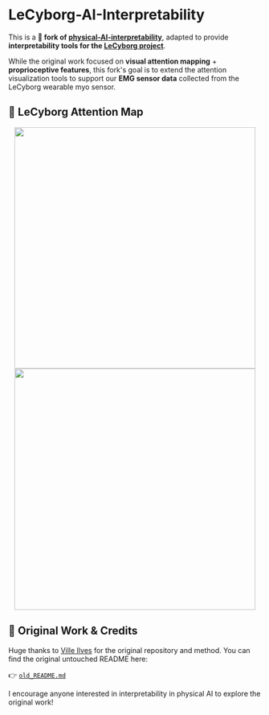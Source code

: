 # LeCyborg-AI-Interpretability

This is a **🚧 fork of [physical-AI-interpretability](https://github.com/villekuosmanen/physical-AI-interpretability)**, adapted to provide **interpretability tools for the [LeCyborg project](https://github.com/Mr-C4T/LeCyborg)**.

While the original work focused on **visual attention mapping** + **proprioceptive features**, this fork's goal is to extend the attention visualization tools to support our **EMG sensor data** collected from the LeCyborg wearable myo sensor.

## 🧠 LeCyborg Attention Map

<p align="center">
  <img src="assets/emg_dataset.gif" width="480">
  <img src="assets/emg_attention.gif" width="480">
</p>

## 📖 Original Work & Credits

Huge thanks to [Ville Ilves](https://github.com/villekuosmanen) for the original repository and method. You can find the original untouched README here:

👉 [`old_README.md`](./old_README.md)

I encourage anyone interested in interpretability in physical AI to explore the original work!
